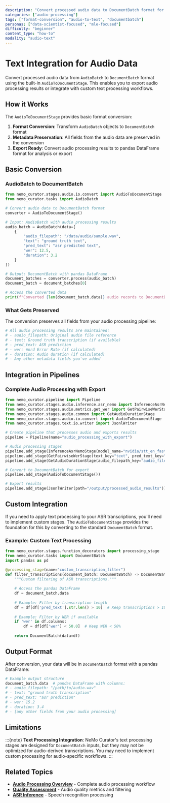 ```yaml
---
description: "Convert processed audio data to DocumentBatch format for downstream processing"
categories: ["audio-processing"]
tags: ["format-conversion", "audio-to-text", "documentbatch"]
personas: ["data-scientist-focused", "mle-focused"]
difficulty: "beginner"
content_type: "how-to"
modality: "audio-text"
---
```


# Text Integration for Audio Data

Convert processed audio data from `AudioBatch` to `DocumentBatch` format using the built-in `AudioToDocumentStage`. This enables you to export audio processing results or integrate with custom text processing workflows.

## How it Works

The `AudioToDocumentStage` provides basic format conversion:

1. **Format Conversion**: Transform `AudioBatch` objects to `DocumentBatch` format
2. **Metadata Preservation**: All fields from the audio data are preserved in the conversion
3. **Export Ready**: Convert audio processing results to pandas DataFrame format for analysis or export

## Basic Conversion

### AudioBatch to DocumentBatch

```python
from nemo_curator.stages.audio.io.convert import AudioToDocumentStage
from nemo_curator.tasks import AudioBatch

# Convert audio data to DocumentBatch format
converter = AudioToDocumentStage()

# Input: AudioBatch with audio processing results
audio_batch = AudioBatch(data=[
    {
        "audio_filepath": "/data/audio/sample.wav",
        "text": "ground truth text",
        "pred_text": "asr predicted text", 
        "wer": 12.5,
        "duration": 3.2
    }
])

# Output: DocumentBatch with pandas DataFrame
document_batches = converter.process(audio_batch)
document_batch = document_batches[0]

# Access the converted data
print(f"Converted {len(document_batch.data)} audio records to DocumentBatch")
```

### What Gets Preserved

The conversion preserves all fields from your audio processing pipeline:

```python
# All audio processing results are maintained:
# - audio_filepath: Original audio file reference
# - text: Ground truth transcription (if available)  
# - pred_text: ASR prediction
# - wer: Word Error Rate (if calculated)
# - duration: Audio duration (if calculated)
# - Any other metadata fields you've added
```

## Integration in Pipelines

### Complete Audio Processing with Export

```python
from nemo_curator.pipeline import Pipeline
from nemo_curator.stages.audio.inference.asr_nemo import InferenceAsrNemoStage
from nemo_curator.stages.audio.metrics.get_wer import GetPairwiseWerStage
from nemo_curator.stages.audio.common import GetAudioDurationStage
from nemo_curator.stages.audio.io.convert import AudioToDocumentStage
from nemo_curator.stages.text.io.writer import JsonlWriter

# Create pipeline that processes audio and exports results
pipeline = Pipeline(name="audio_processing_with_export")

# Audio processing stages
pipeline.add_stage(InferenceAsrNemoStage(model_name="nvidia/stt_en_fastconformer_hybrid_large_pc"))
pipeline.add_stage(GetPairwiseWerStage(text_key="text", pred_text_key="pred_text"))
pipeline.add_stage(GetAudioDurationStage(audio_filepath_key="audio_filepath", duration_key="duration"))

# Convert to DocumentBatch for export
pipeline.add_stage(AudioToDocumentStage())

# Export results
pipeline.add_stage(JsonlWriter(path="/output/processed_audio_results"))
```

## Custom Integration

If you need to apply text processing to your ASR transcriptions, you'll need to implement custom stages. The `AudioToDocumentStage` provides the foundation for this by converting to the standard `DocumentBatch` format.

### Example: Custom Text Processing

```python
from nemo_curator.stages.function_decorators import processing_stage
from nemo_curator.tasks import DocumentBatch
import pandas as pd

@processing_stage(name="custom_transcription_filter")
def filter_transcriptions(document_batch: DocumentBatch) -> DocumentBatch:
    """Custom filtering of ASR transcriptions."""
    
    # Access the pandas DataFrame
    df = document_batch.data
    
    # Example: Filter by transcription length
    df = df[df['pred_text'].str.len() > 10]  # Keep transcriptions > 10 chars
    
    # Example: Filter by WER if available
    if 'wer' in df.columns:
        df = df[df['wer'] < 50.0]  # Keep WER < 50%
    
    return DocumentBatch(data=df)
```

## Output Format

After conversion, your data will be in `DocumentBatch` format with a pandas DataFrame:

```python
# Example output structure
document_batch.data  # pandas DataFrame with columns:
# - audio_filepath: "/path/to/audio.wav"
# - text: "ground truth transcription" 
# - pred_text: "asr prediction"
# - wer: 15.2
# - duration: 3.4
# - [any other fields from your audio processing]
```

## Limitations

:::{note}
**Text Processing Integration**: NeMo Curator's text processing stages are designed for `DocumentBatch` inputs, but they may not be optimized for audio-derived transcriptions. You may need to implement custom processing for audio-specific workflows.
:::

## Related Topics

- **[Audio Processing Overview](../index.md)** - Complete audio processing workflow
- **[Quality Assessment](../quality-assessment/index.md)** - Audio quality metrics and filtering
- **[ASR Inference](../asr-inference/index.md)** - Speech recognition processing
